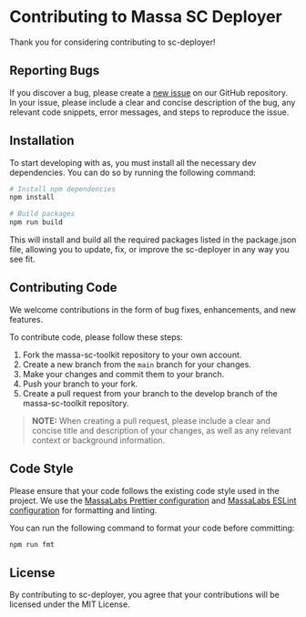 # Contributing to Massa SC Deployer
Thank you for considering contributing to sc-deployer!

## Reporting Bugs
If you discover a bug, please create a [new issue](https://github.com/massalabs/massa-sc-toolkit/issues/new?assignees=&labels=issue%3Abug&template=bug.md&title=) on our GitHub repository.
In your issue, please include a clear and concise description of the bug, any relevant code snippets, error messages, and steps to reproduce the issue.

## Installation
To start developing with as, you must install all the necessary dev dependencies. You can do so by running the following command:

```sh
# Install npm dependencies
npm install

# Build packages
npm run build
```

This will install and build all the required packages listed in the package.json file, allowing you to update, fix, or improve the sc-deployer in any way you see fit. 

## Contributing Code
We welcome contributions in the form of bug fixes, enhancements, and new features.

To contribute code, please follow these steps:

1. Fork the massa-sc-toolkit repository to your own account.
2. Create a new branch from the `main` branch for your changes.
3. Make your changes and commit them to your branch.
4. Push your branch to your fork.
5. Create a pull request from your branch to the develop branch of the massa-sc-toolkit repository.

> **NOTE:** When creating a pull request, please include a clear and concise title and description of your changes, as well as any relevant context or background information.

## Code Style
Please ensure that your code follows the existing code style used in the project.
We use the [MassaLabs Prettier configuration](https://github.com/massalabs/prettier-config-as) and [MassaLabs ESLint configuration](https://github.com/massalabs/eslint-config) for formatting and linting.

You can run the following command to format your code before committing:

```sh
npm run fmt
```

## License
By contributing to sc-deployer, you agree that your contributions will be licensed under the MIT License.
